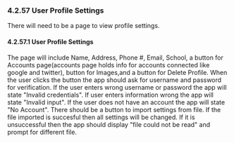 ### 4.2.57 User Profile Settings

There will need to be a page to view profile settings.

#### 4.2.57.1 User Profile Settings

The page will include Name, Address, Phone #, Email, School, a button for Accounts page(accounts page holds info for accounts connected like google and twitter), button for Images,and a button for Delete Profile. When the user clicks the button the app should ask for username and password for verification. If the user enters wrong username or password the app will state "Invalid credentials". If user enters information wrong the app will state "Invalid input". If the user does not have an account the app will state "No Account". There should be a button to import settings from file. If the file imported is succesful then all settings will be changed. If it is unsuccessful then the app should display "file could not be read" and prompt for different file.
